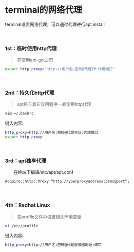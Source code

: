 # terminal的网络代理

terminal设置网络代理，可以通过代理进行apt install


　　

  
  
### 1st：临时使用http代理
> 在使用apt-get之前
```bash
export http_proxy="http://用户名:密码@代理IP:代理端口"
```

　　

  
    
    
### 2nd：持久化http代理
> apt将与其它应用程序一直使用http代理  

```bash
vim ~/.bashrc
```
键入内容:
```bash
http_proxy=http://用户名:密码@代理地址:代理端口
export http_proxy
```

　　

   
     
     

### 3rd：apt独享代理
　　在终端下编辑/etc/apt/apt.conf  
```bash
Acquire::http::Proxy “http://yourproxyaddress:proxyport”;
```
　　

### 4th：Redhat Linux
> 在profile文件中设置相关环境变量  

```bash
vi /etc/profile
```
键入内容:  

```bash
http_proxy=http://用户名:密码@代理服务器地址:端口
```
